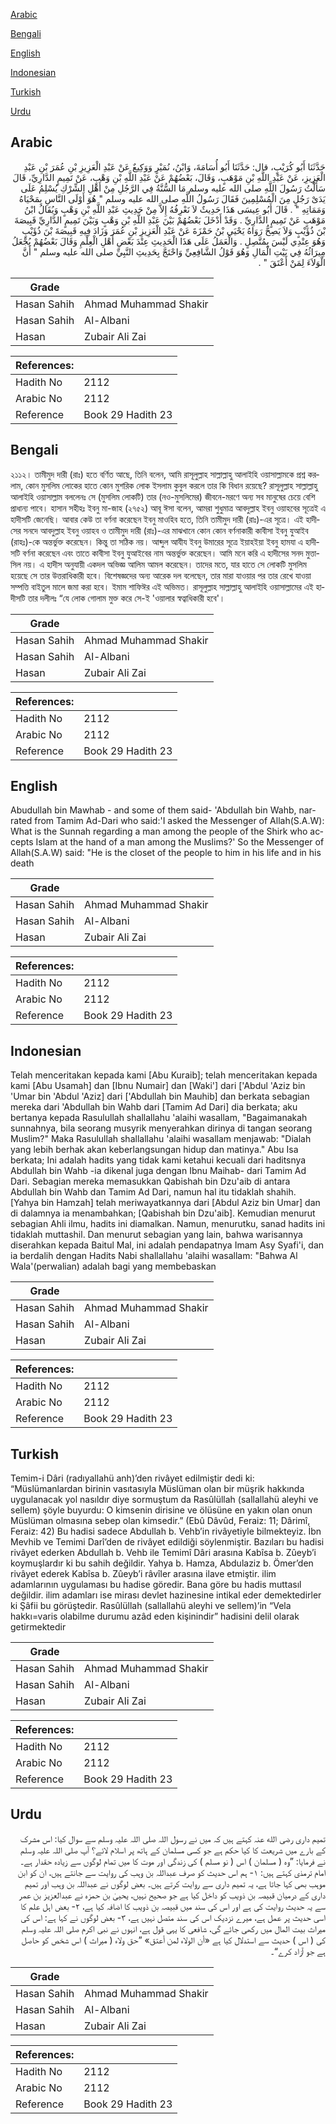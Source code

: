 [Arabic](#arabic)

[Bengali](#bengali)

[English](#english)

[Indonesian](#indonesian)

[Turkish](#turkish)

[Urdu](#urdu)

## Arabic


<div dir="rtl" lang="ar" style={{fontSize:'larger',backgroundColor:'#f8f9fa',padding:20}}>
حَدَّثَنَا أَبُو كُرَيْبٍ، قال: حَدَّثَنَا أَبُو أُسَامَةَ، وَابْنُ، نُمَيْرٍ وَوَكِيعٌ عَنْ عَبْدِ الْعَزِيزِ بْنِ عُمَرَ بْنِ عَبْدِ الْعَزِيزِ، عَنْ عَبْدِ اللَّهِ بْنِ مَوْهَبٍ، وَقَالَ، بَعْضُهُمْ عَنْ عَبْدِ اللَّهِ بْنِ وَهْبٍ، عَنْ تَمِيمٍ الدَّارِيِّ، قَالَ سَأَلْتُ رَسُولَ اللَّهِ صلى الله عليه وسلم مَا السُّنَّةُ فِي الرَّجُلِ مِنْ أَهْلِ الشِّرْكِ يُسْلِمُ عَلَى يَدَىْ رَجُلٍ مِنَ الْمُسْلِمِينَ فَقَالَ رَسُولُ اللَّهِ صلى الله عليه وسلم ‏"‏ هُوَ أَوْلَى النَّاسِ بِمَحْيَاهُ وَمَمَاتِهِ ‏"‏ ‏.‏ قَالَ أَبُو عِيسَى هَذَا حَدِيثٌ لاَ نَعْرِفُهُ إِلاَّ مِنْ حَدِيثِ عَبْدِ اللَّهِ بْنِ وَهْبٍ وَيُقَالُ ابْنُ مَوْهَبٍ عَنْ تَمِيمٍ الدَّارِيِّ ‏.‏ وَقَدْ أَدْخَلَ بَعْضُهُمْ بَيْنَ عَبْدِ اللَّهِ بْنِ وَهْبٍ وَبَيْنَ تَمِيمٍ الدَّارِيِّ قَبِيصَةَ بْنَ ذُؤَيْبٍ وَلاَ يَصِحُّ رَوَاهُ يَحْيَى بْنُ حَمْزَةَ عَنْ عَبْدِ الْعَزِيزِ بْنِ عُمَرَ وَزَادَ فِيهِ قَبِيصَةَ بْنَ ذُؤَيْبٍ وَهُوَ عِنْدِي لَيْسَ بِمُتَّصِلٍ ‏.‏ وَالْعَمَلُ عَلَى هَذَا الْحَدِيثِ عِنْدَ بَعْضِ أَهْلِ الْعِلْمِ وَقَالَ بَعْضُهُمْ يُجْعَلُ مِيرَاثُهُ فِي بَيْتِ الْمَالِ وَهُوَ قَوْلُ الشَّافِعِيِّ وَاحْتَجَّ بِحَدِيثِ النَّبِيِّ صلى الله عليه وسلم ‏"‏ أَنَّ الْوَلاَءَ لِمَنْ أَعْتَقَ ‏"‏ ‏.‏
</div>
<div style={{backgroundColor:'#f8f9fa',padding:20, marginBottom: 10}}><table> <thead> <tr> <th>Grade</th> <th></th> </tr> </thead> <tbody> <tr><td>Hasan Sahih</td><td>Ahmad Muhammad Shakir</td></tr><tr><td>Hasan Sahih</td><td>Al-Albani</td></tr><tr><td>Hasan</td><td>Zubair Ali Zai</td></tr></tbody></table><table> <thead> <tr> <th>References:</th> <th></th> </tr> </thead> <tbody><tr><td>Hadith No</td><td>2112</td></tr><tr><td>Arabic No</td><td>2112</td></tr><tr><td>Reference</td><td>Book 29 Hadith 23</td></tr></tbody></table></div>

## Bengali


<div dir="ltr" lang="bn" style={{fontSize:'larger',backgroundColor:'#f8f9fa',padding:20}}>
২১১২। তামীমুদ দারী (রাঃ) হতে বর্ণিত আছে, তিনি বলেন, আমি রাসূলুল্লাহ সাল্লাল্লাহু আলাইহি ওয়াসাল্লামকে প্রশ্ন করলাম, কোন মুসলিম লোকের হাতে কোন মুশরিক লোক ইসলাম কুবুল করলে তার কি বিধান রয়েছে? রাসূলুল্লাহ সাল্লাল্লাহু আলাইহি ওয়াসাল্লাম বললেনঃ সে (মুসলিম লোকটি) তার (নও-মুসলিমের) জীবনে-মরণে অন্য সব মানুষের চেয়ে বেশি প্রাধান্য পাবে। হাসান সহীহঃ ইবনু মা-জাহ (২৭৫২) আবূ ঈসা বলেন, আমরা শুধুমাত্র আবদুল্লাহ ইবনু ওয়াহবের সূত্রেই এ হাদীসটি জেনেছি। আবার কেউ তা বর্ণনা করেছেন ইবনু মাওহিব হতে, তিনি তামীমুদ দারী (রাঃ)-এর সূত্রে। এই হাদীসের সনদে আবদুল্লাহ ইবনু ওয়াহব ও তামীমুদ দারী (রাঃ)-এর মাঝখানে কোন কোন বর্ণনাকারী কাবীসা ইবনু যুআইব (রাহঃ)-কে অন্তর্ভুক্ত করেছেন। কিন্তু তা সঠিক নয়। আব্দুল আযীয ইবনু উমারের সূত্রে ইয়াহইয়া ইবনু হামযা এ হাদীসটি বর্ণনা করেছেন এবং তাতে কাবীসা ইবনু যুআইবের নাম অন্তর্ভুক্ত করেছেন। আমি মনে করি এ হাদীসের সনদ মুত্তাসিল নয়। এ হাদীস অনুযায়ী একদল অভিজ্ঞ আলিম আমল করেছেন। তাদের মতে, যার হাতে সে লোকটি মুসলিম হয়েছে সে তার উত্তরাধিকারী হবে। বিশেষজ্ঞদের অন্য আরেক দল বলেছেন, তার মারা যাওয়ার পর তার রেখে যাওয়া সম্পত্তি বাইতুল মালে জমা করা হবে। ইমাম শাফিঈর এই অভিমত। রাসূলুল্লাহ সাল্লাল্লাহু আলাইহি ওয়াসাল্লামের এই হাদীসটি তার দলীলঃ “যে লোক গোলাম মুক্ত করে সে-ই 'ওয়ালার স্বত্বাধিকারী হবে'।
</div>
<div style={{backgroundColor:'#f8f9fa',padding:20, marginBottom: 10}}><table> <thead> <tr> <th>Grade</th> <th></th> </tr> </thead> <tbody> <tr><td>Hasan Sahih</td><td>Ahmad Muhammad Shakir</td></tr><tr><td>Hasan Sahih</td><td>Al-Albani</td></tr><tr><td>Hasan</td><td>Zubair Ali Zai</td></tr></tbody></table><table> <thead> <tr> <th>References:</th> <th></th> </tr> </thead> <tbody><tr><td>Hadith No</td><td>2112</td></tr><tr><td>Arabic No</td><td>2112</td></tr><tr><td>Reference</td><td>Book 29 Hadith 23</td></tr></tbody></table></div>

## English


<div dir="ltr" lang="en" style={{fontSize:'larger',backgroundColor:'#f8f9fa',padding:20}}>
Abudullah bin Mawhab - and some of them said- 'Abdullah bin Wahb, narrated from Tamim Ad-Dari who said:'I asked the Messenger of Allah(S.A.W): What is the Sunnah regarding a man among the people of the Shirk who accepts Islam at the hand of a man among the Muslims?' So the Messenger of Allah(S.A.W) said: "He is the closet of the people to him in his life and in his death
</div>
<div style={{backgroundColor:'#f8f9fa',padding:20, marginBottom: 10}}><table> <thead> <tr> <th>Grade</th> <th></th> </tr> </thead> <tbody> <tr><td>Hasan Sahih</td><td>Ahmad Muhammad Shakir</td></tr><tr><td>Hasan Sahih</td><td>Al-Albani</td></tr><tr><td>Hasan</td><td>Zubair Ali Zai</td></tr></tbody></table><table> <thead> <tr> <th>References:</th> <th></th> </tr> </thead> <tbody><tr><td>Hadith No</td><td>2112</td></tr><tr><td>Arabic No</td><td>2112</td></tr><tr><td>Reference</td><td>Book 29 Hadith 23</td></tr></tbody></table></div>

## Indonesian


<div dir="ltr" lang="id" style={{fontSize:'larger',backgroundColor:'#f8f9fa',padding:20}}>
Telah menceritakan kepada kami [Abu Kuraib]; telah menceritakan kepada kami [Abu Usamah] dan [Ibnu Numair] dan [Waki'] dari ['Abdul 'Aziz bin 'Umar bin 'Abdul 'Aziz] dari ['Abdullah bin Mauhib] dan berkata sebagian mereka dari 'Abdullah bin Wahb dari [Tamim Ad Dari] dia berkata; aku bertanya kepada Rasulullah shallallahu 'alaihi wasallam, "Bagaimanakah sunnahnya, bila seorang musyrik menyerahkan dirinya di tangan seorang Muslim?" Maka Rasulullah shallallahu 'alaihi wasallam menjawab: "Dialah yang lebih berhak akan keberlangsungan hidup dan matinya." Abu Isa berkata; Ini adalah hadits yang tidak kami ketahui kecuali dari haditsnya Abdullah bin Wahb -ia dikenal juga dengan Ibnu Maihab- dari Tamim Ad Dari. Sebagian mereka memasukkan Qabishah bin Dzu'aib di antara Abdullah bin Wahb dan Tamim Ad Dari, namun hal itu tidaklah shahih. [Yahya bin Hamzah] telah meriwayatkannya dari [Abdul Aziz bin Umar] dan di dalamnya ia menambahkan; [Qabishah bin Dzu'aib]. Kemudian menurut sebagian Ahli ilmu, hadits ini diamalkan. Namun, menurutku, sanad hadits ini tidaklah muttashil. Dan menurut sebagian yang lain, bahwa warisannya diserahkan kepada Baitul Mal, ini adalah pendapatnya Imam Asy Syafi'i, dan ia berdalih dengan Hadits Nabi shallallahu 'alaihi wasallam: "Bahwa Al Wala'(perwalian) adalah bagi yang membebaskan
</div>
<div style={{backgroundColor:'#f8f9fa',padding:20, marginBottom: 10}}><table> <thead> <tr> <th>Grade</th> <th></th> </tr> </thead> <tbody> <tr><td>Hasan Sahih</td><td>Ahmad Muhammad Shakir</td></tr><tr><td>Hasan Sahih</td><td>Al-Albani</td></tr><tr><td>Hasan</td><td>Zubair Ali Zai</td></tr></tbody></table><table> <thead> <tr> <th>References:</th> <th></th> </tr> </thead> <tbody><tr><td>Hadith No</td><td>2112</td></tr><tr><td>Arabic No</td><td>2112</td></tr><tr><td>Reference</td><td>Book 29 Hadith 23</td></tr></tbody></table></div>

## Turkish


<div dir="ltr" lang="tr" style={{fontSize:'larger',backgroundColor:'#f8f9fa',padding:20}}>
Temim-i Dâri (radıyallahü anh)’den rivâyet edilmiştir dedi ki: “Müslümanlardan birinin vasıtasıyla Müslüman olan bir müşrik hakkında uygulanacak yol nasıldır diye sormuştum da Rasûlüllah (sallallahü aleyhi ve sellem) şöyle buyurdu: O kimsenin dirisine ve ölüsüne en yakın olan onun Müslüman olmasına sebep olan kimsedir.” (Ebû Dâvûd, Feraiz: 11; Dârimî, Feraiz: 42) Bu hadisi sadece Abdullah b. Vehb’in rivâyetiyle bilmekteyiz. İbn Mevhib ve Temimi Darî’den de rivâyet edildiği söylenmiştir. Bazıları bu hadisi rivâyet ederken Abdullah b. Vehb ile Temimî Dâri arasına Kabîsa b. Zûeyb’i koymuşlardır ki bu sahih değildir. Yahya b. Hamza, Abdulaziz b. Ömer’den rivâyet ederek Kabîsa b. Zûeyb’i râvîler arasına ilave etmiştir. ilim adamlarının uygulaması bu hadise göredir. Bana göre bu hadis muttasıl değildir. ilim adamları ise mirası devlet hazinesine intikal eder demektedirler ki Şâfii bu görüştedir. Rasûlüllah (sallallahü aleyhi ve sellem)’in “Vela hakkı=varis olabilme durumu azâd eden kişinindir” hadisini delil olarak getirmektedir
</div>
<div style={{backgroundColor:'#f8f9fa',padding:20, marginBottom: 10}}><table> <thead> <tr> <th>Grade</th> <th></th> </tr> </thead> <tbody> <tr><td>Hasan Sahih</td><td>Ahmad Muhammad Shakir</td></tr><tr><td>Hasan Sahih</td><td>Al-Albani</td></tr><tr><td>Hasan</td><td>Zubair Ali Zai</td></tr></tbody></table><table> <thead> <tr> <th>References:</th> <th></th> </tr> </thead> <tbody><tr><td>Hadith No</td><td>2112</td></tr><tr><td>Arabic No</td><td>2112</td></tr><tr><td>Reference</td><td>Book 29 Hadith 23</td></tr></tbody></table></div>

## Urdu


<div dir="rtl" lang="ur" style={{fontSize:'larger',backgroundColor:'#f8f9fa',padding:20}}>
تمیم داری رضی الله عنہ کہتے ہیں کہ میں نے رسول اللہ صلی اللہ علیہ وسلم سے سوال کیا: اس مشرک کے بارے میں شریعت کا کیا حکم ہے جو کسی مسلمان کے ہاتھ پر اسلام لائے؟ آپ صلی اللہ علیہ وسلم نے فرمایا: ”وہ ( مسلمان ) اس ( نو مسلم ) کی زندگی اور موت کا میں تمام لوگوں سے زیادہ حقدار ہے۔ امام ترمذی کہتے ہیں: ۱- ہم اس حدیث کو صرف عبداللہ بن وہب کی روایت سے جانتے ہیں، ان کو ابن موہب بھی کہا جاتا ہے، یہ تمیم داری سے روایت کرتے ہیں۔ بعض لوگوں نے عبداللہ بن وہب اور تمیم داری کے درمیان قبیصہ بن ذویب کو داخل کیا ہے جو صحیح نہیں، یحییٰ بن حمزہ نے عبدالعزیز بن عمر سے یہ حدیث روایت کی ہے اور اس کی سند میں قبیصہ بن ذویب کا اضافہ کیا ہے، ۲- بعض اہل علم کا اسی حدیث پر عمل ہے، میرے نزدیک اس کی سند متصل نہیں ہے، ۳- بعض لوگوں نے کہا ہے: اس کی میراث بیت المال میں رکھی جائے گی، شافعی کا یہی قول ہے، انہوں نے نبی اکرم صلی اللہ علیہ وسلم کی ( اس ) حدیث سے استدلال کیا ہے «أن الولاء لمن أعتق» ”حق ولاء ( میراث ) اس شخص کو حاصل ہے جو آزاد کرے“۔
</div>
<div style={{backgroundColor:'#f8f9fa',padding:20, marginBottom: 10}}><table> <thead> <tr> <th>Grade</th> <th></th> </tr> </thead> <tbody> <tr><td>Hasan Sahih</td><td>Ahmad Muhammad Shakir</td></tr><tr><td>Hasan Sahih</td><td>Al-Albani</td></tr><tr><td>Hasan</td><td>Zubair Ali Zai</td></tr></tbody></table><table> <thead> <tr> <th>References:</th> <th></th> </tr> </thead> <tbody><tr><td>Hadith No</td><td>2112</td></tr><tr><td>Arabic No</td><td>2112</td></tr><tr><td>Reference</td><td>Book 29 Hadith 23</td></tr></tbody></table></div>